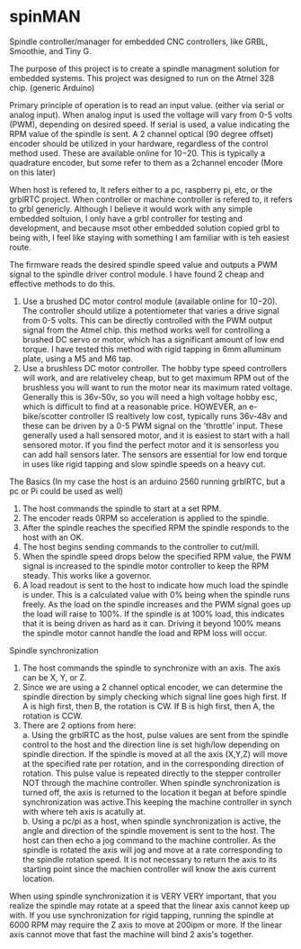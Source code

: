 # spinMAN
Spindle controller/manager for embedded CNC controllers, like GRBL, Smoothie, and Tiny G.

The purpose of this project is to create a spindle managment solution for embedded systems. This project was designed to run on the Atmel 328 chip. (generic Arduino)

Primary principle of operation is to read an input value. (either via serial or analog input). When analog input is used the voltage will vary from 0-5 volts (PWM), depending on desired speed. If serial is used, a value indicating the RPM value of the spindle is sent. A 2 channel optical (90 degree offset) encoder should be utilized in your hardware, regardless of the control method used. These are available online for $10-$20. This is typically a quadrature encoder, but some refer to them as a 2channel encoder (More on this later)

When host is refered to, It refers either to a pc, raspberry pi, etc, or the grblRTC project. When controller or machine controller is refered to, it refers to grbl genericly. Although I believe it would work with any simple embedded soltuion, I only have a grbl controller for testing and development, and because msot other embedded solution copied grbl to being with, I feel like staying with something I am familiar with is teh easiest route.

The firmware reads the desired spindle speed value and outputs a PWM signal to the spindle driver control module. I have found 2 cheap and effective methods to do this. 
1. Use a brushed DC motor control module (available online for $10-$20). The controller should utilize a potentiometer that varies a drive signal from 0-5 volts. This can be directly controlled with the PWM output signal from the Atmel chip. this method works well for controlling a brushed DC servo or motor, which has a significant amount of low end torque. I have tested this method with rigid tapping in 6mm alluminum plate, using a M5 and M6 tap.
2. Use a brushless DC motor controller. The hobby type speed controllers will work, and are relativeley cheap, but to get maximum RPM out of the brushless you will want to run the motor near its maximum rated voltage. Generally this is 36v-50v, so you will need a high voltage hobby esc, which is difficult to find at a reasonable price. HOWEVER, an e-bike/scotter controller IS realtively low cost, typically runs 36v-48v and these can be driven by a 0-5 PWM signal on the 'throttle' input. These generally used a hall sensored motor, and it is easiest to start with a hall sensored motor. If you find the perfect motor and it is sensorless you can add hall sensors later. The sensors are essential for low end torque in uses like rigid tapping and slow spindle speeds on a heavy cut. 

The Basics (In my case the host is an arduino 2560 running grblRTC, but a pc or Pi could be used as well)
1. The host commands the spindle to start at a set RPM. 
2. The encoder reads 0RPM so acceleration is applied to the spindle.
3. After the spindle reaches the specified RPM the spindle responds to the host with an OK.
4. The host begins sending commands to the controller to cut/mill.
5. When the spindle speed drops below the specified RPM value, the PWM signal is increased to the spindle motor controller to keep the RPM steady. This works like a governor. 
6. A load readout is sent to the host to indicate how much load the spindle is under. This is a calculated value with 0% being when the spindle runs freely. As the load on the spindle increases and the PWM signal goes up the load will raise to 100%. If the spindle is at 100% load, this indicates that it is being driven as hard as it can. Driving it beyond 100% means the spindle motor cannot handle the load and RPM loss will occur.

Spindle synchronization
1. The host commands the spindle to synchronize with an axis. The axis can be X, Y, or Z. 
2. Since we are using a 2 channel optical encoder, we can determine the spindle direction by simply checking which signal line goes high first. If A is high first, then B, the rotation is CW. If B is high first, then A, the rotation is CCW.
3. There are 2 options from here:
<br>a. Using the grblRTC as the host, pulse values are sent from the spindle control to the host and the direction line is set high/low depending on spindle direction. If the spindle is moved at all the axis (X,Y,Z) will move at the specified rate per rotation, and in the corresponding direction of rotation. This pulse value is repeated directly to the stepper controller NOT through the machine controller. When spindle synchronization is turned off, the axis is returned to the location it began at before spindle synchronization was active.This keeping the machine controller in synch with where teh axis is acatully at.<br>b. Using a pc/pi as a host, when spindle synchronization is active, the angle and direction of the spindle movement is sent to the host. The host can then echo a jog command to the machine controller. As the spindle is rotated the axis will jog and move at a rate corresponding to the spindle rotation speed. It is not necessary to return the axis to its starting point since the machien controller will know the axis current location.

When using spindle synchronization it is VERY VERY important, that you realize the spindle may rotate at a speed that the linear axis cannot keep up with. If you use synchronization for rigid tapping, running the spindle at 6000 RPM may require the Z axis to move at 200ipm or more. If the linear axis cannot move that fast the machine will bind 2 axis's together.
